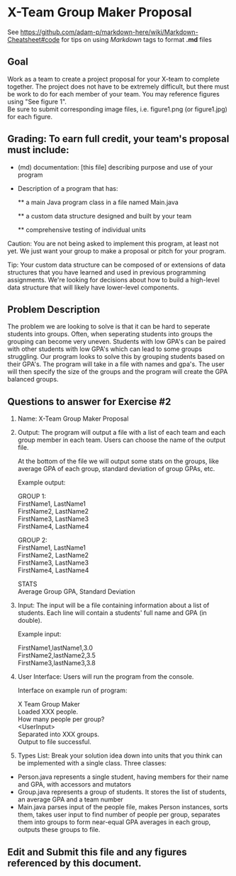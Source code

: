 # X-Team Group Maker Proposal

See https://github.com/adam-p/markdown-here/wiki/Markdown-Cheatsheet#code for tips on using *Markdown* tags to format __.md__ files

## Goal

Work as a team to create a project proposal for your X-team to complete together.
The project does not have to be extremely difficult,
but there must be work to do for each member of your team.
You may reference figures using "See figure 1".  
Be sure to submit corresponding image files, i.e. figure1.png (or figure1.jpg) for each figure.

## Grading: To earn full credit, your team's proposal must include:

* (md) documentation: [this file] describing purpose and use of your program

* Description of a program that has:

  ** a main Java program class in a file named Main.java
  
  ** a custom data structure designed and built by your team
  
  ** comprehensive testing of individual units
  
 Caution: You are not being asked to implement this program, at least not yet. 
 We just want your group to make a proposal or pitch for your program.
 
 Tip: Your custom data structure can be composed of or extensions of data structures that you have learned and used in previous programming assignments.  We're looking for decisions about how to build a high-level data structure that will likely have lower-level components.

## Problem Description

The problem we are looking to solve is that it can be hard to seperate students into groups. Often, when seperating students into groups the grouping can become very uneven. Students with low GPA's can be paired with other students with low GPA's which can lead to some groups struggling. Our program looks to solve this by grouping students based on their GPA's. The program will take in a file with names and gpa's. The user will then specify the size of the groups and the program will create the GPA balanced groups.

## Questions to answer for Exercise #2

1. Name: X-Team Group Maker Proposal

2. Output: The program will output a file with a list of each team and each group member in each team. Users can choose the name of the output file.

	At the bottom of the file we will output some stats on the groups, like average GPA of each group, standard deviation of group GPAs, etc.
	
	Example output:
	
	GROUP 1:  
	FirstName1, LastName1  
	FirstName2, LastName2  
	FirstName3, LastName3  
	FirstName4, LastName4
	
	
	GROUP 2:  
	FirstName1, LastName1  
	FirstName2, LastName2  
	FirstName3, LastName3  
	FirstName4, LastName4
	
	
	STATS  
	Average Group GPA, Standard Deviation
	

3. Input: The input will be a file containing information about a list of students. Each line will contain a students' full name and GPA (in double).  

	Example input: 
	
	FirstName1,lastName1,3.0  
	FirstName2,lastName2,3.5  
	FirstName3,lastName3,3.8 

4. User Interface: Users will run the program from the console.

	Interface on example run of program: 

	X Team Group Maker  
	Loaded XXX people.         
	How many people per group?     
	\<UserInput\>                             
	Separated into XXX groups.  
	Output to file successful.

5. Types List: Break your solution idea down into units that you think can be implemented with a single class.
Three classes:
- Person.java represents a single student, having members for their name and GPA, with accessors and mutators  
- Group.java represents a group  of students.  It stores the list of students, an average GPA and a team number  
- Main.java parses input of the people file, makes Person instances, sorts them, takes user input to find number of people per group, separates them into groups to form near-equal GPA averages in each group, outputs these groups to file.


## Edit and Submit this file and any figures referenced by this document.

